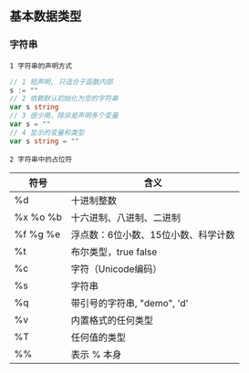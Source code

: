 ## 基本数据类型

### 字符串

`1 字符串的声明方式`

```go 
// 1 短声明, 只适合于函数内部
s := ""
// 2 依赖默认初始化为空的字符串
var s string
// 3 很少用，除非是声明多个变量
var s = ""
// 4 显示的变量和类型
var s string = ""
```

`2 字符串中的占位符`

| 符号     | 含义                                |
| -------- | ----------------------------------- |
| %d       | 十进制整数                          |
| %x %o %b | 十六进制、八进制、二进制            |
| %f %g %e | 浮点数：6位小数、15位小数、科学计数 |
| %t       | 布尔类型，true  false               |
| %c       | 字符（Unicode编码）                 |
| %s       | 字符串                              |
| %q       | 带引号的字符串, "demo", 'd'         |
| %v       | 内置格式的任何类型                  |
| %T       | 任何值的类型                        |
| %%       | 表示 % 本身                         |



